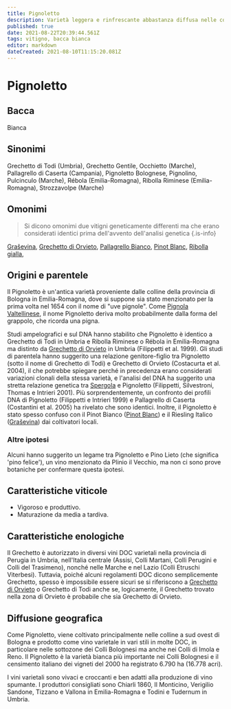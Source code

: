 ```yaml
---
title: Pignoletto
description: Varietà leggera e rinfrescante abbastanza diffusa nelle colline bolognesi e in Umbria.
published: true
date: 2021-08-22T20:39:44.561Z
tags: vitigno, bacca bianca
editor: markdown
dateCreated: 2021-08-10T11:15:20.081Z
---
```


# Pignoletto

## Bacca
Bianca

## Sinonimi
Grechetto di Todi (Umbria), Grechetto Gentile, Occhietto (Marche), Pallagrello di Caserta (Campania), Pignoletto Bolognese, Pignolino, Pulcinculo (Marche), Rébola (Emilia-Romagna), Ribolla Riminese (Emilia-Romagna), Strozzavolpe (Marche)

## Omonimi
> Si dicono omonimi due vitigni geneticamente differenti ma che erano considerati identici prima dell'avvento dell'analisi genetica
{.is-info}

[Graševina](/vitigni/bacca-bianca/grasevina), [Grechetto di Orvieto](/vitigni/Italia/bacca-bianca/grechetto-di-orvieto), [Pallagrello Bianco](/vitigni/bacca-bianca/pallagrello-bianco), [Pinot Blanc](/vitigni/bacca-bianca/pinot-blanc), [Ribolla gialla](/vitigni/bacca-bianca/ribolla-gialla), 

## Origini e parentele
Il Pignoletto è un'antica varietà proveniente dalle colline della provincia di Bologna in Emilia-Romagna, dove si suppone sia stato menzionato per la prima volta nel 1654 con il nome di "uve pignole". Come [Pignola Valtellinese](/vitigni/bacca-bianca/pignola-valtellinese), il nome Pignoletto deriva molto probabilmente dalla forma del grappolo, che ricorda una pigna.

Studi ampelografici e sul DNA hanno stabilito che Pignoletto è identico a Grechetto di Todi in Umbria e Ribolla Riminese o Rébola in Emilia-Romagna ma distinto da [Grechetto di Orvieto](/vitigni/Italia/bacca-bianca/grechetto-di-orvieto) in Umbria (Filippetti et al. 1999). Gli studi di parentela hanno suggerito una relazione genitore-figlio tra Pignoletto (sotto il nome di Grechetto di Todi) e Grechetto di Orvieto (Costacurta et al. 2004), il che potrebbe spiegare perché in precedenza erano considerati variazioni clonali della stessa varietà, e l'analisi del DNA ha suggerito una stretta relazione genetica tra [Spergola](/vitigni/bacca-bianca/spergola) e Pignoletto (Filippetti, Silvestroni, Thomas e Intrieri 2001). Più sorprendentemente, un confronto dei profili DNA di Pignoletto (Filippetti e Intrieri 1999) e Pallagrello di Caserta (Costantini et al. 2005) ha rivelato che sono identici. Inoltre, il Pignoletto è stato spesso confuso con il Pinot Bianco ([Pinot Blanc](/vitigni/bacca-bianca/pinot-blanc)) e il Riesling Italico ([Graševina](/vitigni/bacca-bianca/grasevina)) dai coltivatori locali.

### Altre ipotesi

Alcuni hanno suggerito un legame tra Pignoletto e Pino Lieto (che significa 'pino felice'), un vino menzionato da Plinio il Vecchio, ma non ci sono prove botaniche per confermare questa ipotesi.

## Caratteristiche viticole

- Vigoroso e produttivo. 
- Maturazione da media a tardiva.

## Caratteristiche enologiche

Il Grechetto è autorizzato in diversi vini DOC varietali nella provincia di Perugia in Umbria, nell'Italia centrale (Assisi, Colli Martani, Colli Perugini e Colli del Trasimeno), nonché nelle Marche e nel Lazio (Colli Etruschi Viterbesi). Tuttavia, poiché alcuni regolamenti DOC dicono semplicemente Grechetto, spesso è impossibile essere sicuri se si riferiscono a [Grechetto di Orvieto](/vitigni/Italia/bacca-bianca/grechetto-di-orvieto) o Grechetto di Todi anche se, logicamente, il Grechetto trovato nella zona di Orvieto è probabile che sia Grechetto di Orvieto.

## Diffusione geografica

Come Pignoletto, viene coltivato principalmente nelle colline a sud ovest di Bologna e prodotto come vino varietale in vari stili in molte DOC, in particolare nelle sottozone dei Colli Bolognesi ma anche nei Colli di Imola e Reno. Il Pignoletto è la varietà bianca più importante nei Colli Bolognesi e il censimento italiano dei vigneti del 2000 ha registrato 6.790 ha (16.778 acri).

I vini varietali sono vivaci e croccanti e ben adatti alla produzione di vino spumante. I produttori consigliati sono Chiarli 1860, Il Monticino, Verigilio Sandone, Tizzano e Vallona in Emilia-Romagna e Todini e Tudernum in Umbria.